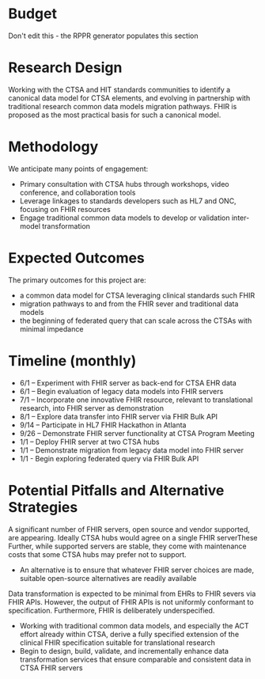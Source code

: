 # Budget
Don't edit this - the RPPR generator populates this section

# Research Design
Working with the CTSA and HIT standards communities to identify a canonical data model for CTSA elements, and evolving in partnership with traditional research common data models migration pathways.  FHIR is proposed as the most practical basis for such a canonical model.
# Methodology
We anticipate many points of engagement:
*	Primary consultation with CTSA hubs through workshops, video conference, and collaboration tools
*	Leverage linkages to standards developers such as HL7 and ONC, focusing on FHIR resources
*	Engage traditional common data models to develop or validation inter-model transformation
# Expected Outcomes
The primary outcomes for this project are:
* a common data model for CTSA leveraging clinical standards such FHIR
* migration pathways to and from the FHIR sever and traditional data models
* the beginning of federated query that can scale across the CTSAs with minimal impedance 
# Timeline (monthly)
* 6/1 – Experiment with FHIR server as back-end for CTSA EHR data
* 6/1 – Begin evaluation of legacy data models into FHIR servers
* 7/1 – Incorporate one innovative FHIR resource, relevant to translational research, into FHIR server as demonstration
* 8/1 – Explore data transfer into FHIR server via FHIR Bulk API
* 9/14 – Participate in HL7 FHIR Hackathon in Atlanta
* 9/26 – Demonstrate FHIR server functionality at CTSA Program Meeting
* 1/1 – Deploy FHIR server at two CTSA hubs
* 1/1 – Demonstrate migration from legacy data model into FHIR server
* 1/1 -  Begin exploring federated query via FHIR Bulk API
# Potential Pitfalls and Alternative Strategies
A significant number of FHIR servers, open source and vendor supported, are appearing.  Ideally CTSA hubs would agree on a single FHIR serverThese   Further, while supported servers are stable, they come with maintenance costs that some CTSA hubs may prefer not to support.
* An alternative is to ensure that whatever FHIR server choices are made, suitable open-source alternatives are readily available

Data transformation is expected to be minimal from EHRs to FHIR severs via FHIR APIs.  However, the output of FHIR APIs is not uniformly conformant to specification.  Furthermore, FHIR is deliberately underspecified.  
* Working with traditional common data models, and especially the ACT effort already within CTSA, derive a fully specified extension of the clinical FHIR specification suitable for translational research
* Begin to design, build, validate, and incrementally enhance data transformation services that ensure comparable and consistent data in CTSA FHIR servers
